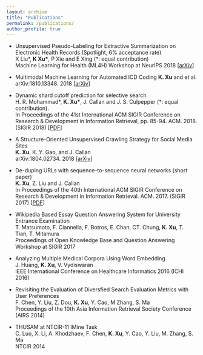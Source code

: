 ```yaml
---
layout: archive
title: "Publications"
permalink: /publications/
author_profile: true
---
```

* Unsupervised Pseudo-Labeling for Extractive Summarization on Electronic Health Records (Spotlight, 6% acceptance rate)  
X Liu\*, **K Xu\***, P Xie and E Xing (\*: equal contribution)    
Machine Learning for Health (ML4H) Workshop at NeurIPS 2018 [<a href="https://arxiv.org/abs/1811.08040"><u>arXiv</u></a>]

* Multimodal Machine Learning for Automated ICD Coding
**K. Xu** and et al.  
arXiv:1810.13348. 2018 [<a href="https://arxiv.org/abs/1810.13348"><u>arXiv</u></a>]

* Dynamic shard cutoff prediction for selective search  
H. R. Mohammad\*, **K. Xu\***, J. Callan and J. S. Culpepper (\*: equal contribution).   
In Proceedings of the 41st International ACM SIGIR Conference on Research & Development in Information Retrieval, pp. 85-94. ACM. 2018. (SIGIR 2018) [<a href="https://www.cs.cmu.edu/~callan/Papers/sigir18-Hafeezul-Rahman-Mohammad.pdf"><u>PDF</u></a>]

* A Structure-Oriented Unsupervised Crawling Strategy for Social Media Sites  
**K. Xu**, K. Y. Gao, and J. Callan    
arXiv:1804.02734. 2018 [<a href="https://arxiv.org/abs/1804.02734"><u>arXiv</u></a>]

* De-duping URLs with sequence-to-sequence neural networks (short paper)  
**K. Xu**, Z. Liu and J. Callan  
In Proceedings of the 40th International ACM SIGIR Conference on Research & Development in Information Retrieval. ACM. 2017. (SIGIR 2017) [<a href="https://www.cs.cmu.edu/~callan/Papers/sigir17-Keyang-Xu.pdf"><u>PDF</u><a>]

* Wikipedia Based Essay Question Answering System for University Entrance Examination  
T. Matsumoto, F. Ciannella, F. Botros, E. Chan, CT. Chung, **K. Xu**, T. Tian, T. Mitamura  
Proceedings of Open Knowledge Base and Question Answering Workshop at SIGIR 2017  

* Analyzing Multiple Medical Corpora Using Word Embedding  
J. Huang, **K. Xu**, V. Vydiswaran  
IEEE International Conference on Healthcare Informatics 2016 (ICHI 2016)

* Revisiting the Evaluation of Diversfied Search Evaluation Metrics with User Preferences  
F. Chen, Y. Liu, Z. Dou, **K. Xu**, Y. Cao, M Zhang, S. Ma  
Proceedings of the 10th Asia Information Retrieval Society Conference (AIRS 2014) 

* THUSAM at NTCIR-11 IMine Task  
C. Luo, X. Li, A. Khodzhaev, F. Chen, **K. Xu**, Y. Cao, Y. Liu, M. Zhang, S. Ma  
NTCIR 2014


